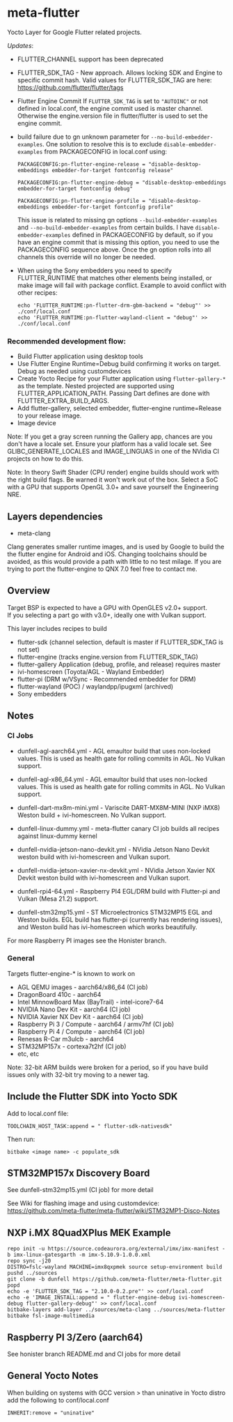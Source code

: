 # meta-flutter

Yocto Layer for Google Flutter related projects.

_Updates_:

* FLUTTER_CHANNEL support has been deprecated

* FLUTTER_SDK_TAG - New approach.  Allows locking SDK and Engine to specific commit hash.
  Valid values for FLUTTER_SDK_TAG are here:  https://github.com/flutter/flutter/tags
  
* Flutter Engine Commit
  If `FLUTTER_SDK_TAG` is set to `"AUTOINC"` or not defined in local.conf, the engine commit used is master channel.  Otherwise the engine.version file in flutter/flutter is used to set the engine commit.

* build failure due to gn unknown parameter for `--no-build-embedder-examples`.  One solution to resolve this is to exclude `disable-embedder-examples` from PACKAGECONFIG in local.conf using:

  ```
  PACKAGECONFIG:pn-flutter-engine-release = "disable-desktop-embeddings embedder-for-target fontconfig release"
  
  PACKAGECONFIG:pn-flutter-engine-debug = "disable-desktop-embeddings embedder-for-target fontconfig debug"

  PACKAGECONFIG:pn-flutter-engine-profile = "disable-desktop-embeddings embedder-for-target fontconfig profile"
   ```
  This issue is related to missing gn options `--build-embedder-examples` and `--no-build-embedder-examples` from certain builds.  I have `disable-embedder-examples` defined in PACKAGECONFIG by default, so if you have an engine commit that is missing this option, you need to use the PACKAGECONFIG sequence above.  Once the gn option rolls into all channels this override will no longer be needed.

* When using the Sony embedders you need to specify FLUTTER_RUNTIME that matches other elements being installed, or make image will fail with package conflict. Example to avoid conflict with other recipes:
  ```
  echo 'FLUTTER_RUNTIME:pn-flutter-drm-gbm-backend = "debug"' >> ./conf/local.conf
  echo 'FLUTTER_RUNTIME:pn-flutter-wayland-client = "debug"' >> ./conf/local.conf
  ```


### Recommended development flow:
* Build Flutter application using desktop tools
* Use Flutter Engine Runtime=Debug build confirming it works on target.  Debug as needed using customdevices
* Create Yocto Recipe for your Flutter application using `flutter-gallery-*` as the template.
  Nested projected are supported using FLUTTER_APPLICATION_PATH.
  Passing Dart defines are done with FLUTTER_EXTRA_BUILD_ARGS.
* Add flutter-gallery, selected embedder, flutter-engine runtime=Release to your release image.
* Image device

Note: If you get a gray screen running the Gallery app, chances are you don't have a locale set.  Ensure your platform has a valid locale set.  See GLIBC_GENERATE_LOCALES and IMAGE_LINGUAS in one of the NVidia CI projects on how to do this.

Note: In theory Swift Shader (CPU render) engine builds should work with the right build flags.  Be warned it won't work out of the box.  Select a SoC with a GPU that supports OpenGL 3.0+ and save yourself the Engineering NRE.

## Layers dependencies

* meta-clang

Clang generates smaller runtime images, and is used by Google to build the the flutter engine for Android and iOS.  Changing toolchains should be avoided, as this would provide a path with little to no test milage.  If you are trying to port the flutter-engine to QNX 7.0 feel free to contact me.

## Overview

Target BSP is expected to have a GPU with OpenGLES v2.0+ support.  
If you selecting a part go with v3.0+, ideally one with Vulkan support.

This layer includes recipes to build

* flutter-sdk (channel selection, default is master if FLUTTER_SDK_TAG is not set)
* flutter-engine (tracks engine.version from FLUTTER_SDK_TAG)
* flutter-gallery Application (debug, profile, and release) requires master
* ivi-homescreen (Toyota/AGL - Wayland Embedder)
* flutter-pi (DRM w/VSync - Recommended embedder for DRM)
* flutter-wayland (POC) / waylandpp/ipugxml (archived)
* Sony embedders

## Notes

### CI Jobs

* dunfell-agl-aarch64.yml - AGL emaultor build that uses non-locked values.  This is used as health gate for rolling commits in AGL.  No Vulkan support.

* dunfell-agl-x86_64.yml - AGL emaultor build that uses non-locked values.  This is used as health gate for rolling commits in AGL.  No Vulkan support.

* dunfell-dart-mx8m-mini.yml - Variscite DART-MX8M-MINI (NXP iMX8) Weston build + ivi-homescreen.  No Vulkan support.

* dunfell-linux-dummy.yml - meta-flutter canary CI job builds all recipes against linux-dummy kernel

* dunfell-nvidia-jetson-nano-devkit.yml - NVidia Jetson Nano Devkit weston build with ivi-homescreen and Vulkan suport.

* dunfell-nvidia-jetson-xavier-nx-devkit.yml - NVidia Jetson Xavier NX Devkit weston build with ivi-homescreen and Vulkan suport.

* dunfell-rpi4-64.yml - Raspberry PI4 EGL/DRM build with Flutter-pi and Vulkan (Mesa 21.2) support.

* dunfell-stm32mp15.yml - ST Microelectronics STM32MP15 EGL and Weston builds.  EGL build has flutter-pi (currently has rendering issues), and Weston build has ivi-homescreen which works beautifully.

For more Raspberry PI images see the Honister branch.


### General

Targets flutter-engine-* is known to work on

* AGL QEMU images - aarch64/x86_64 (CI job)
* DragonBoard 410c - aarch64
* Intel MinnowBoard Max (BayTrail) - intel-icore7-64
* NVIDIA Nano Dev Kit - aarch64 (CI job)
* NVIDIA Xavier NX Dev Kit - aarch64 (CI job)
* Raspberry Pi 3 / Compute - aarch64 / armv7hf (CI job)
* Raspberry Pi 4 / Compute - aarch64 (CI job)
* Renesas R-Car m3ulcb - aarch64
* STM32MP157x - cortexa7t2hf (CI job)
* etc, etc

Note: 32-bit ARM builds were broken for a period, so if you have build issues only with 32-bit try moving to a newer tag.

## Include the Flutter SDK into Yocto SDK

Add to local.conf file:

    TOOLCHAIN_HOST_TASK:append = " flutter-sdk-nativesdk"

Then run:

    bitbake <image name> -c populate_sdk

## STM32MP157x Discovery Board

See dunfell-stm32mp15.yml (CI job) for more detail

See Wiki for flashing image and using customdevice:
https://github.com/meta-flutter/meta-flutter/wiki/STM32MP1-Disco-Notes

## NXP i.MX 8QuadXPlus MEK Example

```
repo init -u https://source.codeaurora.org/external/imx/imx-manifest -b imx-linux-gatesgarth -m imx-5.10.9-1.0.0.xml
repo sync -j20
DISTRO=fslc-wayland MACHINE=imx8qxpmek source setup-environment build
pushd ../sources
git clone -b dunfell https://github.com/meta-flutter/meta-flutter.git
popd
echo -e 'FLUTTER_SDK_TAG = "2.10.0-0.2.pre"' >> conf/local.conf
echo -e 'IMAGE_INSTALL:append = " flutter-engine-debug ivi-homescreen-debug flutter-gallery-debug"' >> conf/local.conf
bitbake-layers add-layer ../sources/meta-clang ../sources/meta-flutter
bitbake fsl-image-multimedia
```

## Raspberry PI 3/Zero (aarch64)

See honister branch README.md and CI jobs for more detail

## General Yocto Notes

When building on systems with GCC version > than uninative in Yocto distro add the following to conf/local.conf

    INHERIT:remove = "uninative"
